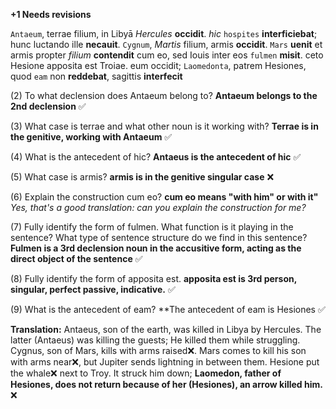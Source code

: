 **+1 Needs revisions**

`Antaeum`, terrae filium, in Libyā *Hercules* **occidit**. *hic* `hospites` **interficiebat**; hunc luctando ille 
**necauit**. `Cygnum`, *Martis* filium, armis **occidit**. `Mars` **uenit** et armis propter *filium* **contendit** cum eo, 
sed Iouis inter eos `fulmen` **misit**. ceto Hesione apposita est Troiae. eum occidit; `Laomedonta`, 
patrem Hesiones, quod `eam` non **reddebat**, sagittis **interfecit**

(2) To what declension does Antaeum belong to? **Antaeum belongs to the 2nd declension** ✅

(3) What case is terrae and what other noun is it working with? **Terrae is in the genitive, working with Antaeum** ✅

(4) What is the antecedent of hic? **Antaeus is the antecedent of hic** ✅

(5) What case is armis? **armis is in the genitive singular case** ❌

(6) Explain the construction cum eo? **cum eo means "with him" or with it"** *Yes, that's a good translation: can you explain the construction for me?*

(7) Fully identify the form of fulmen. What function is it playing in the sentence? What type of sentence structure do we find in this sentence? **Fulmen is a 3rd declension noun in the accusitive form, acting as the direct object of the sentence** ✅

(8) Fully identify the form of apposita est. **apposita est is 3rd person, singular, perfect passive, indicative.** ✅

(9) What is the antecedent of eam? **The antecedent of eam is Hesiones ✅

**Translation:** Antaeus, son of the earth, was killed in Libya by Hercules. The latter (Antaeus) was killing the guests; He killed them while struggling. Cygnus, son of Mars, kills with arms raised❌. Mars comes to kill his son with arms near❌, but Jupiter sends lightning in between them. Hesione put the whale❌ next to Troy. It struck him down; **Laomedon, father of Hesiones, does not return because of her (Hesiones), an arrow killed him.** ❌
